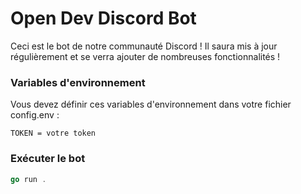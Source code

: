 # Open Dev Discord Bot
Ceci est le bot de notre communauté Discord ! Il saura mis à jour régulièrement et se verra ajouter de nombreuses fonctionnalités !

### Variables d'environnement
Vous devez définir ces variables d'environnement dans votre fichier config.env :
```env
TOKEN = votre token
```

### Exécuter le bot
```go
go run .
```
